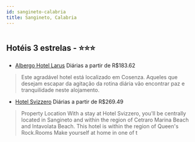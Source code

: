 ```yaml
---
id: sangineto-calabria
title: Sangineto, Calabria
---
```


<center><img src="http://photos.hotelbeds.com/giata/58/583401/583401a_hb_a_001.jpg" alt="" /></center>


## Hotéis 3 estrelas - ⭐️⭐️⭐️

-    [Albergo Hotel Larus](https://www.hurb.com/hoteis/sangineto/albergo-hotel-larus-JNP-JP259481?cmp=18055) Diárias a partir de R$183.62
   > Este agradável hotel está localizado em Cosenza. Aqueles que desejam escapar da agitação da rotina diária vão encontrar paz e tranquilidade neste alojamento. 
-    [Hotel Svizzero](https://www.hurb.com/hoteis/sangineto/hotel-svizzero-JNP-JP933799?cmp=18055) Diárias a partir de R$269.49
   > Property Location With a stay at Hotel Svizzero, you&apos;ll be centrally located in Sangineto and within the region of Cetraro Marina Beach and Intavolata Beach. This hotel is within the region of Queen&apos;s Rock.Rooms Make yourself at home in one of t
